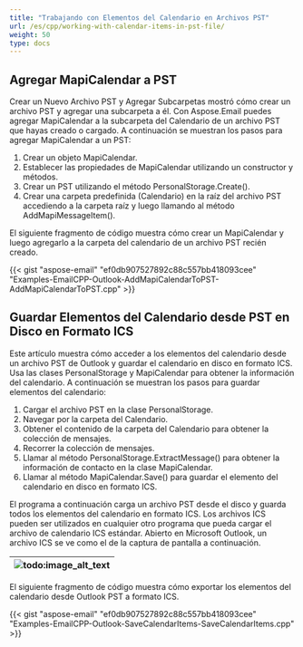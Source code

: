 ```yaml
---
title: "Trabajando con Elementos del Calendario en Archivos PST"
url: /es/cpp/working-with-calendar-items-in-pst-file/
weight: 50
type: docs
---
```


## **Agregar MapiCalendar a PST**
Crear un Nuevo Archivo PST y Agregar Subcarpetas mostró cómo crear un archivo PST y agregar una subcarpeta a él. Con Aspose.Email puedes agregar MapiCalendar a la subcarpeta del Calendario de un archivo PST que hayas creado o cargado. A continuación se muestran los pasos para agregar MapiCalendar a un PST:

1. Crear un objeto MapiCalendar.
1. Establecer las propiedades de MapiCalendar utilizando un constructor y métodos.
1. Crear un PST utilizando el método PersonalStorage.Create().
1. Crear una carpeta predefinida (Calendario) en la raíz del archivo PST accediendo a la carpeta raíz y luego llamando al método AddMapiMessageItem().

El siguiente fragmento de código muestra cómo crear un MapiCalendar y luego agregarlo a la carpeta del calendario de un archivo PST recién creado.



{{< gist "aspose-email" "ef0db907527892c88c557bb418093cee" "Examples-EmailCPP-Outlook-AddMapiCalendarToPST-AddMapiCalendarToPST.cpp" >}}
## **Guardar Elementos del Calendario desde PST en Disco en Formato ICS**
Este artículo muestra cómo acceder a los elementos del calendario desde un archivo PST de Outlook y guardar el calendario en disco en formato ICS. Usa las clases PersonalStorage y MapiCalendar para obtener la información del calendario. A continuación se muestran los pasos para guardar elementos del calendario:

1. Cargar el archivo PST en la clase PersonalStorage.
1. Navegar por la carpeta del Calendario.
1. Obtener el contenido de la carpeta del Calendario para obtener la colección de mensajes.
1. Recorrer la colección de mensajes.
1. Llamar al método PersonalStorage.ExtractMessage() para obtener la información de contacto en la clase MapiCalendar.
1. Llamar al método MapiCalendar.Save() para guardar el elemento del calendario en disco en formato ICS.

El programa a continuación carga un archivo PST desde el disco y guarda todos los elementos del calendario en formato ICS. Los archivos ICS pueden ser utilizados en cualquier otro programa que pueda cargar el archivo de calendario ICS estándar. Abierto en Microsoft Outlook, un archivo ICS se ve como el de la captura de pantalla a continuación.

|![todo:image_alt_text](working-with-calendar-items-in-pst-file_1.png)|
| :- |
El siguiente fragmento de código muestra cómo exportar los elementos del calendario desde Outlook PST a formato ICS.



{{< gist "aspose-email" "ef0db907527892c88c557bb418093cee" "Examples-EmailCPP-Outlook-SaveCalendarItems-SaveCalendarItems.cpp" >}}
